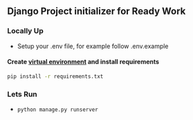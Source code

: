 ## Django Project initializer for Ready Work 
### Locally Up
- Setup your .env file, for example follow .env.example

#### Create [virtual environment](https://docs.python.org/3/library/venv.html) and install requirements 
```sh
pip install -r requirements.txt
```

### Lets Run
- `python manage.py runserver`

